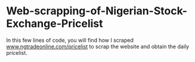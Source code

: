 # Web-scrapping-of-Nigerian-Stock-Exchange-Pricelist
In this few lines of code, you will find how I scraped www.ngtradeonline.com/pricelist to scrap the website and obtain the daily pricelist.
